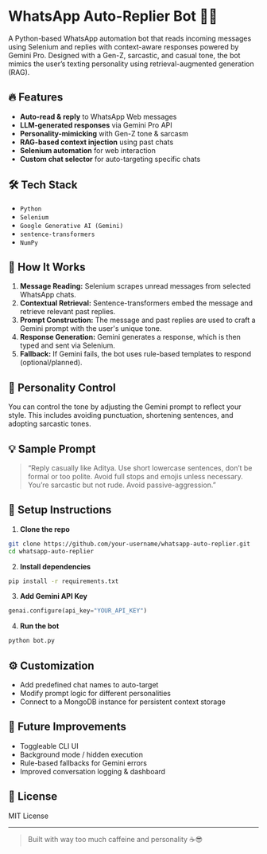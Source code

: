 # WhatsApp Auto-Replier Bot 🤖💬

A Python-based WhatsApp automation bot that reads incoming messages using Selenium and replies with context-aware responses powered by Gemini Pro. Designed with a Gen-Z, sarcastic, and casual tone, the bot mimics the user’s texting personality using retrieval-augmented generation (RAG).

## 🔥 Features

- **Auto-read & reply** to WhatsApp Web messages
- **LLM-generated responses** via Gemini Pro API
- **Personality-mimicking** with Gen-Z tone & sarcasm
- **RAG-based context injection** using past chats
- **Selenium automation** for web interaction
- **Custom chat selector** for auto-targeting specific chats

## 🛠️ Tech Stack

- `Python`
- `Selenium`
- `Google Generative AI (Gemini)`
- `sentence-transformers`
- `NumPy`

## 🧠 How It Works

1. **Message Reading:** Selenium scrapes unread messages from selected WhatsApp chats.
2. **Contextual Retrieval:** Sentence-transformers embed the message and retrieve relevant past replies.
3. **Prompt Construction:** The message and past replies are used to craft a Gemini prompt with the user's unique tone.
4. **Response Generation:** Gemini generates a response, which is then typed and sent via Selenium.
5. **Fallback:** If Gemini fails, the bot uses rule-based templates to respond (optional/planned).

## 🤖 Personality Control

You can control the tone by adjusting the Gemini prompt to reflect your style. This includes avoiding punctuation, shortening sentences, and adopting sarcastic tones.

## 💡 Sample Prompt

> “Reply casually like Aditya. Use short lowercase sentences, don’t be formal or too polite. Avoid full stops and emojis unless necessary. You’re sarcastic but not rude. Avoid passive-aggression.”

## 🧪 Setup Instructions

1. **Clone the repo**
```bash
git clone https://github.com/your-username/whatsapp-auto-replier.git
cd whatsapp-auto-replier
```

2. **Install dependencies**
```bash
pip install -r requirements.txt
```

3. **Add Gemini API Key**
```python
genai.configure(api_key="YOUR_API_KEY")
```

4. **Run the bot**
```bash
python bot.py
```

## ⚙️ Customization

- Add predefined chat names to auto-target
- Modify prompt logic for different personalities
- Connect to a MongoDB instance for persistent context storage

## 🚧 Future Improvements

- Toggleable CLI UI
- Background mode / hidden execution
- Rule-based fallbacks for Gemini errors
- Improved conversation logging & dashboard

## 📄 License

MIT License

---

> Built with way too much caffeine and personality ☕😎
